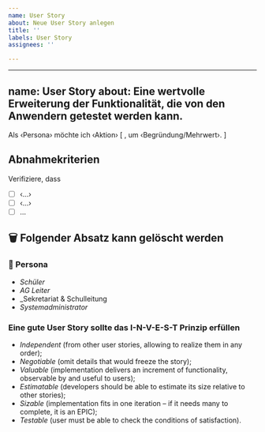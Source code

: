 ```yaml
---
name: User Story
about: Neue User Story anlegen
title: ''
labels: User Story
assignees: ''

---
```


---
name: User Story
about: Eine wertvolle Erweiterung der Funktionalität, die von den Anwendern getestet werden kann.
---

Als ‹Persona› möchte ich  ‹Aktion› [ , um ‹Begründung/Mehrwert›. ]

## Abnahmekriterien

Verifiziere, dass

- [ ] ‹...›
- [ ] ‹...›
- [ ] …

## 🗑️ Folgender Absatz kann gelöscht werden

### 👥 Persona

* _Schüler_ 
* _AG Leiter_
* _Sekretariat & Schulleitung
* _Systemadministrator_

### Eine gute User Story sollte das I-N-V-E-S-T Prinzip erfüllen

* _Independent_ (from other user stories, allowing to realize them in any order);
* _Negotiable_ (omit details that would freeze the story);
* _Valuable_ (implementation delivers an increment of functionality, observable by and useful to users);
* _Estimatable_ (developers should be able to estimate its size relative to other stories);
* _Sizable_ (implementation fits in one iteration – if it needs many to complete, it is an EPIC);
* _Testable_ (user must be able to check the conditions of satisfaction).
